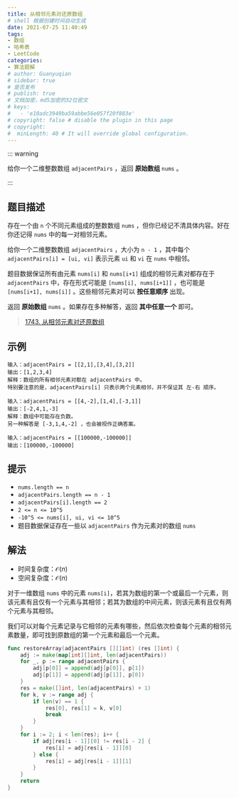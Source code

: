 ```yaml
---
title: 从相邻元素对还原数组
# shell 根据创建时间自动生成
date: 2021-07-25 11:40:49
tags:
- 数组
- 哈希表
- LeetCode
categories:
- 算法题解
# author: Guanyuqian
# sidebar: true
# 是否发布
# publish: true
# 文档加密，md5加密的32位密文
# keys:
# 	- 'e10adc3949ba59abbe56e057f20f883e'
# copyright: false # disable the plugin in this page 
# copyright:
#  minLength: 40 # It will override global configuration. 
---
```


::: warning

给你一个二维整数数组 `adjacentPairs` ，返回 **原始数组** `nums` 。

:::

<!-- more -->

## 题目描述

存在一个由 `n` 个不同元素组成的整数数组 `nums` ，但你已经记不清具体内容。好在你还记得 `nums` 中的每一对相邻元素。

给你一个二维整数数组 `adjacentPairs` ，大小为 `n - 1` ，其中每个`adjacentPairs[i] = [ui, vi]` 表示元素 `ui` 和 `vi` 在 `nums` 中相邻。

题目数据保证所有由元素 `nums[i]` 和 `nums[i+1]` 组成的相邻元素对都存在于 `adjacentPairs` 中，存在形式可能是 `[nums[i], nums[i+1]]` ，也可能是 `[nums[i+1], nums[i]]` 。这些相邻元素对可以 **按任意顺序** 出现。

返回 **原始数组** `nums` 。如果存在多种解答，返回 **其中任意一个** 即可。

> [1743. 从相邻元素对还原数组](https://leetcode-cn.com/problems/restore-the-array-from-adjacent-pairs/)



## 示例

```
输入：adjacentPairs = [[2,1],[3,4],[3,2]]
输出：[1,2,3,4]
解释：数组的所有相邻元素对都在 adjacentPairs 中。
特别要注意的是，adjacentPairs[i] 只表示两个元素相邻，并不保证其 左-右 顺序。

输入：adjacentPairs = [[4,-2],[1,4],[-3,1]]
输出：[-2,4,1,-3]
解释：数组中可能存在负数。
另一种解答是 [-3,1,4,-2] ，也会被视作正确答案。

输入：adjacentPairs = [[100000,-100000]]
输出：[100000,-100000]
```



## 提示

- `nums.length == n`
- `adjacentPairs.length == n - 1`
- `adjacentPairs[i].length == 2`
- `2 <= n <= 10^5`
- `-10^5 <= nums[i], ui, vi <= 10^5`
- 题目数据保证存在一些以 `adjacentPairs` 作为元素对的数组 `nums`

## 解法

- 时间复杂度：$\mathcal{O}(n)$
- 空间复杂度：$\mathcal{O}(n)$

对于一维数组 `nums` 中的元素 `nums[i]`，若其为数组的第一个或最后一个元素，则该元素有且仅有一个元素与其相邻；若其为数组的中间元素，则该元素有且仅有两个元素与其相邻。

我们可以对每个元素记录与它相邻的元素有哪些，然后依次检查每个元素的相邻元素数量，即可找到原数组的第一个元素和最后一个元素。

```go
func restoreArray(adjacentPairs [][]int) (res []int) {
    adj := make(map[int][]int, len(adjacentPairs))
    for _, p := range adjacentPairs {
        adj[p[0]] = append(adj[p[0]], p[1])
        adj[p[1]] = append(adj[p[1]], p[0])
    }
    res = make([]int, len(adjacentPairs) + 1)
    for k, v := range adj {
        if len(v) == 1 {
            res[0], res[1] = k, v[0]
            break
        }
    }
    for i := 2; i < len(res); i++ {
        if adj[res[i - 1]][0] != res[i - 2] {
            res[i] = adj[res[i - 1]][0]
        } else {
            res[i] = adj[res[i - 1]][1]
        }
    }
    return
}
```
